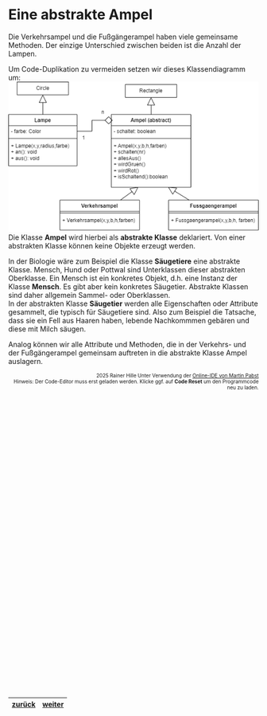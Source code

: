   <meta charset="utf-8" />
  <title>Informatik</title>
  <link rel="stylesheet" href="https://Hi2272.github.io/StyleMD.css">
 
 # Eine abstrakte Ampel
 
 Die Verkehrsampel und die Fußgängerampel haben viele gemeinsame Methoden. Der einzige Unterschied zwischen beiden ist die Anzahl der Lampen.

 Um Code-Duplikation zu vermeiden setzen wir dieses Klassendiagramm um:  
 ![alt text](KlassendiagrammAmpelAbstrakt.png)  
 Die Klasse **Ampel** wird hierbei als **abstrakte Klasse** deklariert. Von einer abstrakten Klasse können keine Objekte erzeugt werden.  

 In der Biologie wäre zum Beispiel die Klasse **Säugetiere** eine abstrakte Klasse. Mensch, Hund oder Pottwal sind Unterklassen dieser abstrakten Oberklasse. Ein Mensch ist ein konkretes Objekt, d.h. eine Instanz der Klasse **Mensch**. Es gibt aber kein konkretes Säugetier. Abstrakte Klassen sind daher allgemein Sammel- oder Oberklassen.  
 In der abstrakten Klasse **Säugetier** werden alle Eigenschaften oder Attribute gesammelt, die typisch für Säugetiere sind. Also zum Beispiel die Tatsache, dass sie ein Fell aus Haaren haben, lebende Nachkommmen gebären und diese mit Milch säugen.   

 Analog können wir alle Attribute und Methoden, die in der Verkehrs- und der Fußgängerampel gemeinsam auftreten in die abstrakte Klasse Ampel auslagern.


<div id="quelle" style="font-size: x-small; text-align: right;">
    2025 Rainer Hille  Unter Verwendung der  <a href='https://www.online-ide.de/'>Online-IDE von Martin Pabst</a><br>Hinweis: Der Code-Editor muss erst geladen werden. Klicke ggf. auf <b>Code Reset</b> um den Programmcode neu zu laden.

  </div>
  
  <section>
    <iframe
    srcdoc="<script>window.jo_doc = window.frameElement.textContent;</script><script src='https://Hi2272.github.io/include/js/includeide/includeIDE.js'></script>"
    width="100%" height="600" frameborder="0">
    {'id': 'Java', 'speed': 2000, 
    'withBottomPanel': true ,'withPCode': false ,'withConsole': true ,
    'withFileList': true ,'withErrorList': true}
    <script id="javaCode" type="plain/text" title="Lampe.java" src="Lampe.java"></script>
      <script id="javaCode" type="plain/text" title="Verkehrsampel.java" src="06Verkehrsampel.java"></script>
      <script id="javaCode" type="plain/text" title="Ampel.java" src="AmpelLeer.java"></script>
      <script id="javaCode" type="plain/text" title="Fussgaengerampel.java" src="06FussgaengerampelLeer.java"></script>
   </iframe>
</section>

| [zurück](../index.html) | [weiter](../04Verkehrsampel.html) | 
| --- | ---- |
